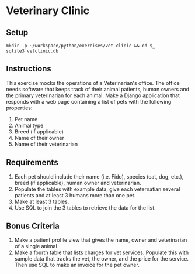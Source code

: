 # Veterinary Clinic

## Setup

```
mkdir -p ~/workspace/python/exercises/vet-clinic && cd $_
sqlite3 vetclinic.db
```

## Instructions

This exercise mocks the operations of a Veterinarian's office.  The office needs software that keeps track of their animal patients, human owners and the primary veterinarian for each animal. Make a Django application that responds with a web page containing a list of pets with the following properties:

1. Pet name
2. Animal type
3. Breed (if applicable)
4. Name of their owner
5. Name of their veterinarian

## Requirements

1. Each pet should include their name (i.e. Fido), species (cat, dog, etc.), breed (if applicable), human owner and veterinarian.
2. Populate the tables with example data, give each veternatian several patients and at least 3 humans more than one pet.
3. Make at least 3 tables.
4. Use SQL to join the 3 tables to retrieve the data for the list.

## Bonus Criteria

1. Make a patient profile view that gives the name, owner and veterinarian of a single animal
2. Make a fourth table that lists charges for vet services. Populate this with sample data that tracks the vet, the owner, and the price for the service.  Then use SQL to make an invoice for the pet owner.

